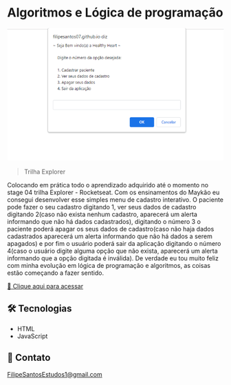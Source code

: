 # Algoritmos e Lógica de programação

![preview](./.github/preview.png)

> Trilha Explorer

Colocando em prática todo o aprendizado adquirido até o momento no stage 04 trilha Explorer - Rocketseat. Com os ensinamentos do Maykão eu consegui desenvolver esse simples menu de cadastro interativo. O paciente pode fazer o seu cadastro digitando 1, ver seus dados de cadastro digitando 2(caso não exista nenhum cadastro, aparecerá um alerta informando que não há dados cadastrados), digitando o número 3 o paciente poderá apagar os seus dados de cadastro(caso não haja dados cadastrados aparecerá um alerta informando que não há dados a serem apagados) e por fim o usuário poderá sair da aplicação digitando o número 4(caso o usuário digite alguma opção que não exista, aparecerá um alerta informando que a opção digitada é inválida). De verdade eu tou muito feliz com minha evolução em lógica de programação e algoritmos, as coisas estão começando a fazer sentido.


[🔗 Clique aqui para acessar](https://filipesantos07.github.io/Cadastrando-um-paciente-e-interagindo-com-ele/)

## 🛠️ Tecnologias

- HTML
- JavaScript

## 💛 Contato

FilipeSantosEstudos1@gmail.com
